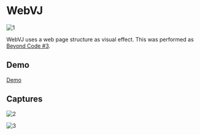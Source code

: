 WebVJ
=====================

![1](https://raw.githubusercontent.com/mattatz/WebVJ/master/captures/WebVJ_1.gif)

WebVJ uses a web page structure as visual effect.
This  was performed as [Beyond Code #3](https://www.super-deluxe.com/room/4258/).

## Demo

[Demo](http://webvj.mattatz.org)

## Captures

![2](https://raw.githubusercontent.com/mattatz/WebVJ/master/captures/WebVJ_2.gif)

![3](https://raw.githubusercontent.com/mattatz/WebVJ/master/captures/WebVJ_3.gif)

